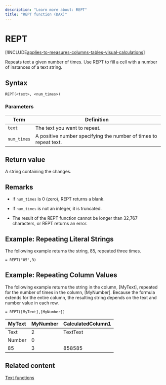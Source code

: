 ```yaml
---
description: "Learn more about: REPT"
title: "REPT function (DAX)"
---
```

# REPT

[!INCLUDE[applies-to-measures-columns-tables-visual-calculations](includes/applies-to-measures-columns-tables-visual-calculations.md)]

Repeats text a given number of times. Use REPT to fill a cell with a number of instances of a text string.  
  
## Syntax  
  
```dax
REPT(<text>, <num_times>)  
```
  
### Parameters  
  
|Term|Definition|  
|--------|--------------|  
|`text`|The text you want to repeat.|  
|`num_times`|A positive number specifying the number of times to repeat text.|  
  
## Return value

A string containing the changes.  
  
## Remarks

- If `num_times` is 0 (zero), REPT returns a blank.  
  
- If `num_times` is not an integer, it is truncated.  
  
- The result of the REPT function cannot be longer than 32,767 characters, or REPT returns an error.  

## Example: Repeating Literal Strings  

The following example returns the string, 85, repeated three times.  
  
```dax
= REPT("85",3)  
```
  
## Example: Repeating Column Values  
  
The following example returns the string in the column, [MyText], repeated for the number of times in the column, [MyNumber]. Because the formula extends for the entire column, the resulting string depends on the text and number value in each row.  
  
```dax
= REPT([MyText],[MyNumber])  
```
  
|MyText|MyNumber|CalculatedColumn1|  
|----------|------------|---------------------|  
|Text|2|TextText|  
|Number|0||  
|85|3|858585|  
  
## Related content

[Text functions](text-functions-dax.md)  
